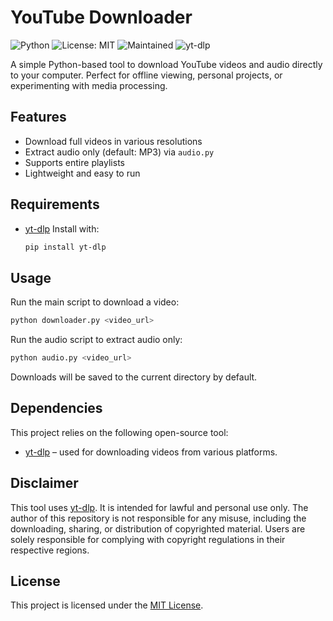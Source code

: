 # YouTube Downloader

![Python](https://img.shields.io/badge/Python-3.x-blue.svg)
![License: MIT](https://img.shields.io/badge/license-MIT-green.svg)
![Maintained](https://img.shields.io/badge/maintained-yes-brightgreen.svg)
![yt-dlp](https://img.shields.io/badge/dependency-yt--dlp-orange)

A simple Python-based tool to download YouTube videos and audio directly to your computer.
Perfect for offline viewing, personal projects, or experimenting with media processing.

## Features

* Download full videos in various resolutions
* Extract audio only (default: MP3) via `audio.py`
* Supports entire playlists
* Lightweight and easy to run

## Requirements

* [yt-dlp](https://github.com/yt-dlp/yt-dlp)
  Install with:

  ```bash
  pip install yt-dlp
  ```

## Usage

Run the main script to download a video:

```bash
python downloader.py <video_url>
```

Run the audio script to extract audio only:

```bash
python audio.py <video_url>
```

Downloads will be saved to the current directory by default.

## Dependencies

This project relies on the following open-source tool:

* [yt-dlp](https://github.com/yt-dlp/yt-dlp) – used for downloading videos from various platforms.

## Disclaimer

This tool uses [yt-dlp](https://github.com/yt-dlp/yt-dlp).
It is intended for lawful and personal use only.
The author of this repository is not responsible for any misuse, including the downloading, sharing, or distribution of copyrighted material.
Users are solely responsible for complying with copyright regulations in their respective regions.

## License

This project is licensed under the [MIT License](LICENSE).
